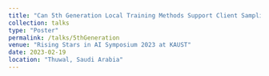 ```yaml
---
title: "Can 5th Generation Local Training Methods Support Client Sampling? Yes!"
collection: talks
type: "Poster"
permalink: /talks/5thGeneration
venue: "Rising Stars in AI Symposium 2023 at KAUST"
date: 2023-02-19
location: "Thuwal, Saudi Arabia"
---
```

